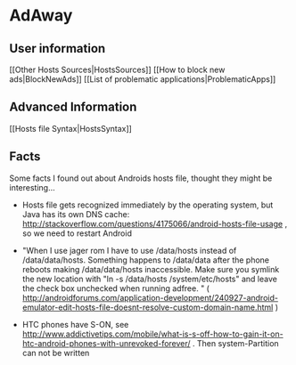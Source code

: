 # AdAway

## User information
[[Other Hosts Sources|HostsSources]]
[[How to block new ads|BlockNewAds]]
[[List of problematic applications|ProblematicApps]]

## Advanced Information
[[Hosts file Syntax|HostsSyntax]]


## Facts

Some facts I found out about Androids hosts file, thought they might be interesting...

  * Hosts file gets recognized immediately by the operating system, but Java has its own DNS cache: http://stackoverflow.com/questions/4175066/android-hosts-file-usage , so we need to restart Android

  * "When I use jager rom I have to use /data/hosts instead of /data/data/hosts. Something happens to /data/data after the phone reboots making /data/data/hosts inaccessible. Make sure you symlink the new location with "ln -s /data/hosts /system/etc/hosts" and leave the check box unchecked when running adfree. " ( http://androidforums.com/application-development/240927-android-emulator-edit-hosts-file-doesnt-resolve-custom-domain-name.html )

  * HTC phones have S-ON, see http://www.addictivetips.com/mobile/what-is-s-off-how-to-gain-it-on-htc-android-phones-with-unrevoked-forever/ . Then system-Partition can not be written